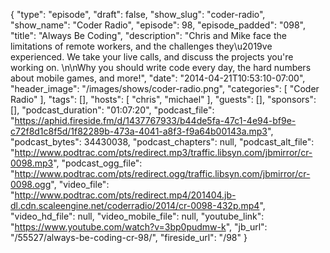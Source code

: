 {
  "type": "episode",
  "draft": false,
  "show_slug": "coder-radio",
  "show_name": "Coder Radio",
  "episode": 98,
  "episode_padded": "098",
  "title": "Always Be Coding",
  "description": "Chris and Mike face the limitations of remote workers, and the challenges they\u2019ve experienced. We take your live calls, and discuss the projects you're working on. \n\nWhy you should write code every day, the hard numbers about mobile games, and more!",
  "date": "2014-04-21T10:53:10-07:00",
  "header_image": "/images/shows/coder-radio.png",
  "categories": [
    "Coder Radio"
  ],
  "tags": [],
  "hosts": [
    "chris",
    "michael"
  ],
  "guests": [],
  "sponsors": [],
  "podcast_duration": "01:07:20",
  "podcast_file": "https://aphid.fireside.fm/d/1437767933/b44de5fa-47c1-4e94-bf9e-c72f8d1c8f5d/1f82289b-473a-4041-a8f3-f9a64b00143a.mp3",
  "podcast_bytes": 34430038,
  "podcast_chapters": null,
  "podcast_alt_file": "http://www.podtrac.com/pts/redirect.mp3/traffic.libsyn.com/jbmirror/cr-0098.mp3",
  "podcast_ogg_file": "http://www.podtrac.com/pts/redirect.ogg/traffic.libsyn.com/jbmirror/cr-0098.ogg",
  "video_file": "http://www.podtrac.com/pts/redirect.mp4/201404.jb-dl.cdn.scaleengine.net/coderradio/2014/cr-0098-432p.mp4",
  "video_hd_file": null,
  "video_mobile_file": null,
  "youtube_link": "https://www.youtube.com/watch?v=3bp0pudmw-k",
  "jb_url": "/55527/always-be-coding-cr-98/",
  "fireside_url": "/98"
}

